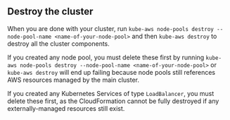 ## Destroy the cluster

When you are done with your cluster, run `kube-aws node-pools destroy --node-pool-name <name-of-your-node-pool>` and then `kube-aws destroy` to destroy all the cluster components.

If you created any node pool, you must delete these first by running `kube-aws node-pools destroy --node-pool-name <name-of-your-node-pool>` or `kube-aws destroy` will end up failing because node pools still references
AWS resources managed by the main cluster.

If you created any Kubernetes Services of type `LoadBalancer`, you must delete these first, as the CloudFormation cannot be fully destroyed if any externally-managed resources still exist.
